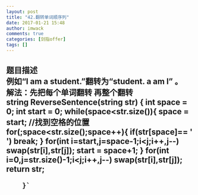 ```yaml
---
layout: post
title: "42.翻转单词顺序列"
date: 2017-01-21 15:48
author: imwack
comments: true
categories: [剑指offer]
tags: []
---
```

<h2 class="subject-item-title">题目描述


<div class="subject-describe">例如“I am a student.”翻转为“student. a am I” 。</div>
<div class="subject-describe"></div>
<div class="subject-describe">解法：先把每个单词翻转 再整个翻转</div>
    string ReverseSentence(string str) {
            int space = 0;
            int start = 0;
            while(space&lt;str.size()){
                space = start;
                //找到空格的位置
                for(;space&lt;str.size();space++){
                    if(str[space]== ' ')
                        break;
                   }
                for(int i=start,j=space-1;i&lt;j;i++,j--)
                    swap(str[i],str[j]);
                start = space+1;
            }
            for(int i=0,j=str.size()-1;i&lt;j;i++,j--)
                swap(str[i],str[j]);
            return str;
           
            
        }`

&nbsp;

</div>
